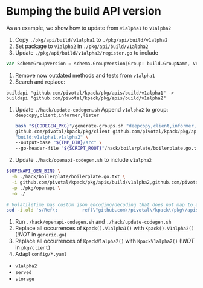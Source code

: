 # Bumping the build API version

As an example, we show how to update from `v1alpha1` to `v1alpha2`

1. Copy `./pkg/api/build/v1alpha1` to `./pkg/api/build/v1alpha2`
1. Set package to `v1alpha2` in `./pkg/api/build/v1alpha2`
1. Update `./pkg/api/build/v1alpha2/register.go` to include

```go
var SchemeGroupVersion = schema.GroupVersion{Group: build.GroupName, Version: "v1alpha2"}
```

1. Remove now outdated methods and tests from `v1alpha1`
1. Search and replace:
```
buildapi "github.com/pivotal/kpack/pkg/apis/build/v1alpha1" -> buildapi "github.com/pivotal/kpack/pkg/apis/build/v1alpha2"
```
1. Update `./hack/update-codegen.sh`
    Append `v1alpha2` to group: `deepcopy,client,informer,lister`
    ```bash
    bash "${CODEGEN_PKG}"/generate-groups.sh "deepcopy,client,informer,lister" \
    github.com/pivotal/kpack/pkg/client github.com/pivotal/kpack/pkg/apis \
    "build:v1alpha1,v1alpha2" \
    --output-base "${TMP_DIR}/src" \
    --go-header-file "${SCRIPT_ROOT}"/hack/boilerplate/boilerplate.go.txt
    ```
1. Update `./hack/openapi-codegen.sh` to include `v1alpha2`
```bash
${OPENAPI_GEN_BIN} \
  -h ./hack/boilerplate/boilerplate.go.txt \
  -i github.com/pivotal/kpack/pkg/apis/build/v1alpha2,github.com/pivotal/kpack/pkg/apis/core/v1alpha1 \
  -p ./pkg/openapi \
  -o ./

# VolatileTime has custom json encoding/decoding that does not map to a proper json schema. Use a basic string instead.
sed -i.old 's/Ref\:         ref(\"github.com\/pivotal\/kpack\/pkg\/apis\/core\/v1alpha2.VolatileTime\"),/Type: []string{\"string\"}, Format: \"\",/g' pkg/openapi/openapi_generated.go
```
1. Run `./hack/openapi-codegen.sh` and `./hack/update-codegen.sh`
1. Replace all occurrences of `Kpack().V1alpha1()` with `Kpack().V1alpha2()` (!*NOT* in `generic.go`)
1. Replace all occurrences of `KpackV1alpha2()` with `KpackV1alpha2()` (!*NOT* in `pkg/client`)
1. Adapt `config/*.yaml`
  * `v1alpha2`
  * `served`
  * `storage`

